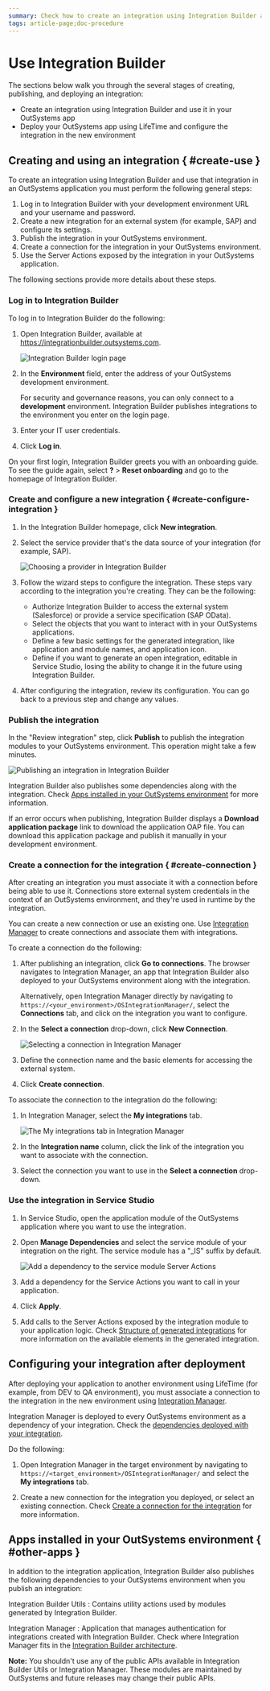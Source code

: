 ```yaml
---
summary: Check how to create an integration using Integration Builder and how to configure it after deployment.
tags: article-page;doc-procedure
---
```


# Use Integration Builder

The sections below walk you through the several stages of creating, publishing, and deploying an integration:

* Create an integration using Integration Builder and use it in your OutSystems app
* Deploy your OutSystems app using LifeTime and configure the integration in the new environment

## Creating and using an integration { #create-use }

To create an integration using Integration Builder and use that integration in an OutSystems application you must perform the following general steps:

1. Log in to Integration Builder with your development environment URL and your username and password.
1. Create a new integration for an external system (for example, SAP) and configure its settings.
1. Publish the integration in your OutSystems environment.
1. Create a connection for the integration in your OutSystems environment.
1. Use the Server Actions exposed by the integration in your OutSystems application.

The following sections provide more details about these steps.

### Log in to Integration Builder

To log in to Integration Builder do the following:

1. Open Integration Builder, available at <https://integrationbuilder.outsystems.com>.

    ![Integration Builder login page](images/login-page-ib.png)

1. In the **Environment** field, enter the address of your OutSystems development environment.

    <div class="info" markdown="1">

    For security and governance reasons, you can only connect to a **development** environment. Integration Builder publishes integrations to the environment you enter on the login page.

    </div>

1. Enter your IT user credentials.

1. Click **Log in**.

On your first login, Integration Builder greets you with an onboarding guide. To see the guide again, select **?** > **Reset onboarding** and go to the homepage of Integration Builder.

### Create and configure a new integration { #create-configure-integration }

1. In the Integration Builder homepage, click **New integration**.

1. Select the service provider that's the data source of your integration (for example, SAP).

    ![Choosing a provider in Integration Builder](images/choose-provider-ib.png)

1. Follow the wizard steps to configure the integration. These steps vary according to the integration you're creating. They can be the following:

    * Authorize Integration Builder to access the external system (Salesforce) or provide a service specification (SAP OData).
    * Select the objects that you want to interact with in your OutSystems applications.
    * Define a few basic settings for the generated integration, like application and module names, and application icon.
    * Define if you want to generate an open integration, editable in Service Studio, losing the ability to change it in the future using Integration Builder.

1. After configuring the integration, review its configuration. You can go back to a previous step and change any values.

### Publish the integration

In the "Review integration" step, click **Publish** to publish the integration modules to your OutSystems environment. This operation might take a few minutes.

![Publishing an integration in Integration Builder](images/publishing-integration-ib.png)

Integration Builder also publishes some dependencies along with the integration. Check [Apps installed in your OutSystems environment](#other-apps) for more information.

If an error occurs when publishing, Integration Builder displays a **Download application package** link to download the application OAP file. You can download this application package and publish it manually in your development environment.

### Create a connection for the integration { #create-connection }

After creating an integration you must associate it with a connection before being able to use it. Connections store external system credentials in the context of an OutSystems environment, and they're used in runtime by the integration.

You can create a new connection or use an existing one. Use [Integration Manager](works.md#architecture) to create connections and associate them with integrations.

To create a connection do the following:

1. After publishing an integration, click **Go to connections**. The browser navigates to Integration Manager, an app that Integration Builder also deployed to your OutSystems environment along with the integration.

    Alternatively, open Integration Manager directly by navigating to `https://<your_environment>/OSIntegrationManager/`, select the **Connections** tab, and click on the integration you want to configure.

1. In the **Select a connection** drop-down, click **New Connection**.

    ![Selecting a connection in Integration Manager](images/create-connection-im.png)

1. Define the connection name and the basic elements for accessing the external system.

1. Click **Create connection**.

To associate the connection to the integration do the following:

1. In Integration Manager, select the **My integrations** tab.

    ![The My integrations tab in Integration Manager](images/my-integrations-im.png)

1. In the **Integration name** column, click the link of the integration you want to associate with the connection.

1. Select the connection you want to use in the **Select a connection** drop-down.

### Use the integration in Service Studio

1. In Service Studio, open the application module of the OutSystems application where you want to use the integration.

1. Open **Manage Dependencies** and select the service module of your integration on the right. The service module has a "_IS" suffix by default.

    ![Add a dependency to the service module Server Actions](images/add-dependencies-sap-ss.png)

1. Add a dependency for the Service Actions you want to call in your application.

1. Click **Apply**.

1. Add calls to the Server Actions exposed by the integration module to your application logic. Check [Structure of generated integrations](structure.md) for more information on the available elements in the generated integration.

## Configuring your integration after deployment

After deploying your application to another environment using LifeTime (for example, from DEV to QA environment), you must associate a connection to the integration in the new environment using [Integration Manager](works.md#architecture).

<div class="info" markdown="1">

Integration Manager is deployed to every OutSystems environment as a dependency of your integration. Check the [dependencies deployed with your integration](#other-apps).

</div>

Do the following:

1. Open Integration Manager in the target environment by navigating to `https://<target_environment>/OSIntegrationManager/` and select the **My integrations** tab.

1. Create a new connection for the integration you deployed, or select an existing connection. Check [Create a connection for the integration](#create-connection) for more information.

## Apps installed in your OutSystems environment { #other-apps }

In addition to the integration application, Integration Builder also publishes the following dependencies to your OutSystems environment when you publish an integration:

Integration Builder Utils
:   Contains utility actions used by modules generated by Integration Builder.

Integration Manager
:   Application that manages authentication for integrations created with Integration Builder. Check where Integration Manager fits in the [Integration Builder architecture](works.md#architecture).

<div class="info" markdown="1">

**Note:** You shouldn't use any of the public APIs available in Integration Builder Utils or Integration Manager. These modules are maintained by OutSystems and future releases may change their public APIs.

</div>
